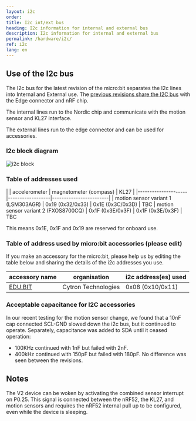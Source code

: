 ```yaml
---
layout: i2c
order:
title: I2c int/ext bus
heading: I2c information for internal and external bus
description: I2c information for internal and external bus
permalink: /hardware/i2c/
ref: i2c
lang: en
---
```


## Use of the  I2c bus

The I2c bus for the latest revision of the micro:bit separates the I2c lines into Internal and External use. The [previous revisions share the I2C bus](../i2c-shared/) with the Edge connector and nRF chip.

The internal lines run to the Nordic chip and communicate with the motion sensor and KL27 interface.

The external lines run to the edge connector and can be used for accessories.

### I2c block diagram
![i2c block](/docs/hardware/assets/i2c-block.svg)

### Table of addresses used

|                     | accelerometer    | magnetometer (compass) | KL27 |
|---------------------|------------------|------------------------|
| motion sensor variant 1 (LSM303AGR) | 0x19 (0x32/0x33) | 0x1E (0x3C/0x3D)  | TBC 
| motion sensor variant 2 (FXOS8700CQ) | 0x1F (0x3E/0x3F) | 0x1F (0x3E/0x3F) | TBC

This means 0x1E, 0x1F and 0x19 are reserved for onboard use.

### Table of address used by micro:bit accessories (please edit)
If you make an accessory for the micro:bit, please help us by editing the table below and sharing the details of the i2c addresses you use.

| accessory name | organisation | i2c address(es) used | 
|----------------|--------------|-----------------------|
| [EDU:BIT](https://www.cytron.io/p-edubit)| Cytron Technologies | 0x08 (0x10/0x11) |


### Acceptable capacitance for I2C accessories

In our recent testing for the motion sensor change, we found that a 10nF cap connected SCL-GND slowed down the i2c bus, but it continued to operate. Separately, capacitance was added to SDA until it ceased operation:
- 100KHz continued with 1nF but failed with 2nF.
- 400kHz continued with 150pF but failed with 180pF.
No difference was seen between the revisions.

## Notes

The <span class="v2">V2</span> device can be woken by activating the combined sensor interrupt on P0.25. This signal is connected between the nRF52, the KL27, and motion sensors and requires the nRF52 internal pull up to be configured, even while the device is sleeping.
